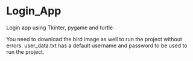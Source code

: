 # Login_App
Login app using Tkinter, pygame and turtle

You need to download the bird image as well to run the project without errors.
user_data.txt has a default username and password to be used to run the project.
